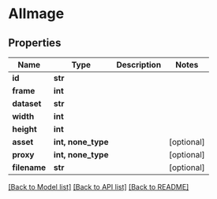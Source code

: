# AIImage


## Properties
Name | Type | Description | Notes
------------ | ------------- | ------------- | -------------
**id** | **str** |  | 
**frame** | **int** |  | 
**dataset** | **str** |  | 
**width** | **int** |  | 
**height** | **int** |  | 
**asset** | **int, none_type** |  | [optional] 
**proxy** | **int, none_type** |  | [optional] 
**filename** | **str** |  | [optional] 

[[Back to Model list]](../#documentation-for-models) [[Back to API list]](../#documentation-for-api-endpoints) [[Back to README]](../)



